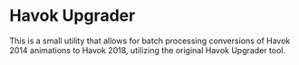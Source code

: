 # Havok Upgrader

This is a small utility that allows for batch processing conversions of Havok 2014 animations to Havok 2018, utilizing the original Havok Upgrader tool.
